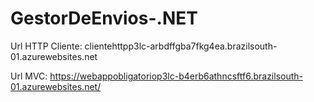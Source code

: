 # GestorDeEnvios-.NET

Url HTTP Cliente: 
clientehttpp3lc-arbdffgba7fkg4ea.brazilsouth-01.azurewebsites.net

Url MVC: 
https://webappobligatoriop3lc-b4erb6athncsftf6.brazilsouth-01.azurewebsites.net/

